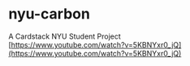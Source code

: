 # nyu-carbon
A Cardstack NYU Student Project </br>
[https://www.youtube.com/watch?v=5KBNYxr0_jQ](https://www.youtube.com/watch?v=5KBNYxr0_jQ)
